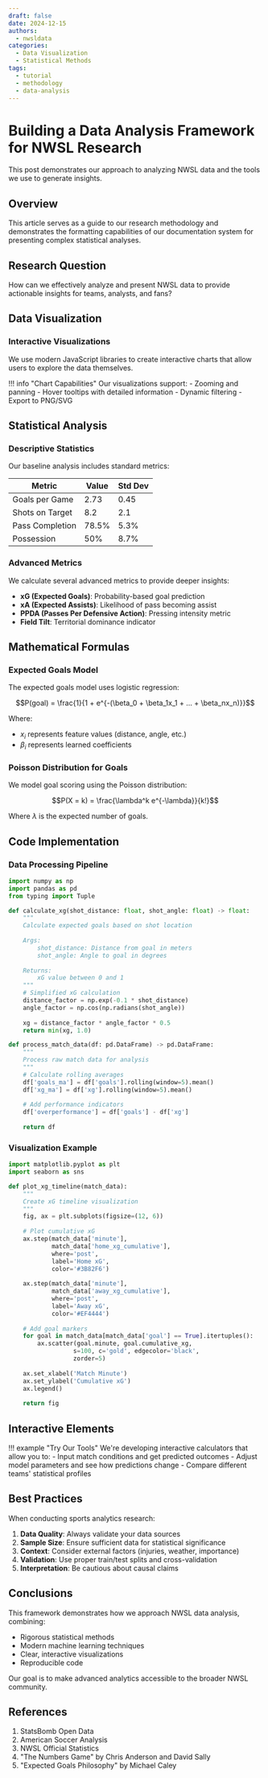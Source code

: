 ```yaml
---
draft: false
date: 2024-12-15
authors:
  - nwsldata
categories:
  - Data Visualization
  - Statistical Methods
tags:
  - tutorial
  - methodology
  - data-analysis
---
```


# Building a Data Analysis Framework for NWSL Research

This post demonstrates our approach to analyzing NWSL data and the tools we use to generate insights.

<!-- more -->

## Overview

This article serves as a guide to our research methodology and demonstrates the formatting capabilities of our documentation system for presenting complex statistical analyses.

## Research Question

How can we effectively analyze and present NWSL data to provide actionable insights for teams, analysts, and fans?

## Data Visualization

### Interactive Visualizations

We use modern JavaScript libraries to create interactive charts that allow users to explore the data themselves.

!!! info "Chart Capabilities"
    Our visualizations support:
    - Zooming and panning
    - Hover tooltips with detailed information
    - Dynamic filtering
    - Export to PNG/SVG

## Statistical Analysis

### Descriptive Statistics

Our baseline analysis includes standard metrics:

| Metric | Value | Std Dev |
|--------|-------|---------|
| Goals per Game | 2.73 | 0.45 |
| Shots on Target | 8.2 | 2.1 |
| Pass Completion | 78.5% | 5.3% |
| Possession | 50% | 8.7% |

### Advanced Metrics

We calculate several advanced metrics to provide deeper insights:

- **xG (Expected Goals)**: Probability-based goal prediction
- **xA (Expected Assists)**: Likelihood of pass becoming assist
- **PPDA (Passes Per Defensive Action)**: Pressing intensity metric
- **Field Tilt**: Territorial dominance indicator

## Mathematical Formulas

### Expected Goals Model

The expected goals model uses logistic regression:

$$P(goal) = \frac{1}{1 + e^{-(\beta_0 + \beta_1x_1 + ... + \beta_nx_n)}}$$

Where:
- $x_i$ represents feature values (distance, angle, etc.)
- $\beta_i$ represents learned coefficients

### Poisson Distribution for Goals

We model goal scoring using the Poisson distribution:

$$P(X = k) = \frac{\lambda^k e^{-\lambda}}{k!}$$

Where $\lambda$ is the expected number of goals.

## Code Implementation

### Data Processing Pipeline

```python
import numpy as np
import pandas as pd
from typing import Tuple

def calculate_xg(shot_distance: float, shot_angle: float) -> float:
    """
    Calculate expected goals based on shot location
    
    Args:
        shot_distance: Distance from goal in meters
        shot_angle: Angle to goal in degrees
    
    Returns:
        xG value between 0 and 1
    """
    # Simplified xG calculation
    distance_factor = np.exp(-0.1 * shot_distance)
    angle_factor = np.cos(np.radians(shot_angle))
    
    xg = distance_factor * angle_factor * 0.5
    return min(xg, 1.0)

def process_match_data(df: pd.DataFrame) -> pd.DataFrame:
    """
    Process raw match data for analysis
    """
    # Calculate rolling averages
    df['goals_ma'] = df['goals'].rolling(window=5).mean()
    df['xg_ma'] = df['xg'].rolling(window=5).mean()
    
    # Add performance indicators
    df['overperformance'] = df['goals'] - df['xg']
    
    return df
```

### Visualization Example

```python
import matplotlib.pyplot as plt
import seaborn as sns

def plot_xg_timeline(match_data):
    """
    Create xG timeline visualization
    """
    fig, ax = plt.subplots(figsize=(12, 6))
    
    # Plot cumulative xG
    ax.step(match_data['minute'], 
            match_data['home_xg_cumulative'], 
            where='post', 
            label='Home xG',
            color='#3B82F6')
    
    ax.step(match_data['minute'], 
            match_data['away_xg_cumulative'], 
            where='post', 
            label='Away xG',
            color='#EF4444')
    
    # Add goal markers
    for goal in match_data[match_data['goal'] == True].itertuples():
        ax.scatter(goal.minute, goal.cumulative_xg, 
                  s=100, c='gold', edgecolor='black', 
                  zorder=5)
    
    ax.set_xlabel('Match Minute')
    ax.set_ylabel('Cumulative xG')
    ax.legend()
    
    return fig
```

## Interactive Elements

!!! example "Try Our Tools"
    We're developing interactive calculators that allow you to:
    - Input match conditions and get predicted outcomes
    - Adjust model parameters and see how predictions change
    - Compare different teams' statistical profiles

## Best Practices

When conducting sports analytics research:

1. **Data Quality**: Always validate your data sources
2. **Sample Size**: Ensure sufficient data for statistical significance
3. **Context**: Consider external factors (injuries, weather, importance)
4. **Validation**: Use proper train/test splits and cross-validation
5. **Interpretation**: Be cautious about causal claims

## Conclusions

This framework demonstrates how we approach NWSL data analysis, combining:
- Rigorous statistical methods
- Modern machine learning techniques
- Clear, interactive visualizations
- Reproducible code

Our goal is to make advanced analytics accessible to the broader NWSL community.

## References

1. StatsBomb Open Data
2. American Soccer Analysis
3. NWSL Official Statistics
4. "The Numbers Game" by Chris Anderson and David Sally
5. "Expected Goals Philosophy" by Michael Caley